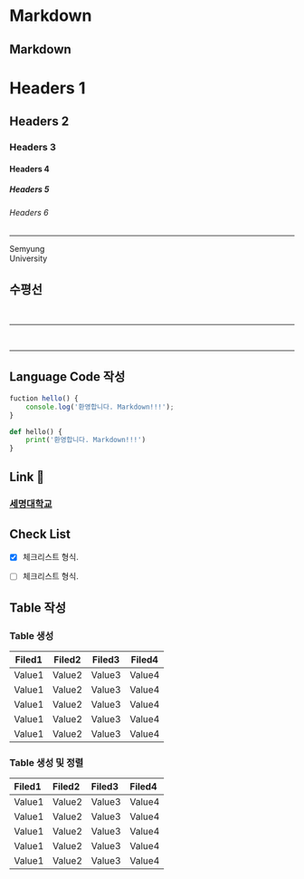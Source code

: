 Markdown
===
Markdown
---

# Headers 1
## Headers 2
### Headers 3
#### Headers 4
##### Headers 5
###### Headers 6

<hr>

Semyung <br>
University

## 수평선

<br>

***

<br>

* * *

## Language Code 작성
```javascript
fuction hello() {
    console.log('환영합니다. Markdown!!!');
}
```

``` python
def hello() {
    print('환영합니다. Markdown!!!')
}
```

## Link 🏫
### [세명대학교](https://wwww.naver.com)

## Check List
- [x] 체크리스트 형식.
- [ ] 체크리스트 형식.


## Table 작성
### Table 생성
Filed1 | Filed2 | Filed3 | Filed4
---|---|---|---|
Value1|Value2|Value3|Value4
Value1|Value2|Value3|Value4
Value1|Value2|Value3|Value4
Value1|Value2|Value3|Value4
Value1|Value2|Value3|Value4

### Table 생성 및 정렬

Filed1 | Filed2 | Filed3 | Filed4
:---|:---|:---|:---|
Value1|Value2|Value3|Value4
Value1|Value2|Value3|Value4
Value1|Value2|Value3|Value4
Value1|Value2|Value3|Value4
Value1|Value2|Value3|Value4










